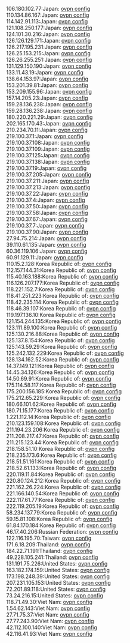 106.180.102.77:Japan: [ovpn config](vpn/106_180_102_77.ovpn)  
110.134.86.167:Japan: [ovpn config](vpn/110_134_86_167.ovpn)  
114.142.91.113:Japan: [ovpn config](vpn/114_142_91_113.ovpn)  
121.108.250.177:Japan: [ovpn config](vpn/121_108_250_177.ovpn)  
124.101.30.216:Japan: [ovpn config](vpn/124_101_30_216.ovpn)  
126.126.129.171:Japan: [ovpn config](vpn/126_126_129_171.ovpn)  
126.217.195.231:Japan: [ovpn config](vpn/126_217_195_231.ovpn)  
126.25.153.215:Japan: [ovpn config](vpn/126_25_153_215.ovpn)  
126.26.255.251:Japan: [ovpn config](vpn/126_26_255_251.ovpn)  
131.129.150.190:Japan: [ovpn config](vpn/131_129_150_190.ovpn)  
133.11.43.19:Japan: [ovpn config](vpn/133_11_43_19.ovpn)  
138.64.153.97:Japan: [ovpn config](vpn/138_64_153_97.ovpn)  
153.201.39.81:Japan: [ovpn config](vpn/153_201_39_81.ovpn)  
153.209.155.96:Japan: [ovpn config](vpn/153_209_155_96.ovpn)  
157.14.205.23:Japan: [ovpn config](vpn/157_14_205_23.ovpn)  
159.28.136.238:Japan: [ovpn config](vpn/159_28_136_238.ovpn)  
159.28.136.238:Japan: [ovpn config](vpn/159_28_136_238.ovpn)  
180.220.221.29:Japan: [ovpn config](vpn/180_220_221_29.ovpn)  
202.165.170.43:Japan: [ovpn config](vpn/202_165_170_43.ovpn)  
210.234.70.11:Japan: [ovpn config](vpn/210_234_70_11.ovpn)  
219.100.37.1:Japan: [ovpn config](vpn/219_100_37_1.ovpn)  
219.100.37.108:Japan: [ovpn config](vpn/219_100_37_108.ovpn)  
219.100.37.109:Japan: [ovpn config](vpn/219_100_37_109.ovpn)  
219.100.37.125:Japan: [ovpn config](vpn/219_100_37_125.ovpn)  
219.100.37.138:Japan: [ovpn config](vpn/219_100_37_138.ovpn)  
219.100.37.19:Japan: [ovpn config](vpn/219_100_37_19.ovpn)  
219.100.37.205:Japan: [ovpn config](vpn/219_100_37_205.ovpn)  
219.100.37.211:Japan: [ovpn config](vpn/219_100_37_211.ovpn)  
219.100.37.213:Japan: [ovpn config](vpn/219_100_37_213.ovpn)  
219.100.37.22:Japan: [ovpn config](vpn/219_100_37_22.ovpn)  
219.100.37.4:Japan: [ovpn config](vpn/219_100_37_4.ovpn)  
219.100.37.50:Japan: [ovpn config](vpn/219_100_37_50.ovpn)  
219.100.37.58:Japan: [ovpn config](vpn/219_100_37_58.ovpn)  
219.100.37.67:Japan: [ovpn config](vpn/219_100_37_67.ovpn)  
219.100.37.7:Japan: [ovpn config](vpn/219_100_37_7.ovpn)  
219.100.37.90:Japan: [ovpn config](vpn/219_100_37_90.ovpn)  
27.94.75.214:Japan: [ovpn config](vpn/27_94_75_214.ovpn)  
39.110.61.135:Japan: [ovpn config](vpn/39_110_61_135.ovpn)  
60.36.119.106:Japan: [ovpn config](vpn/60_36_119_106.ovpn)  
60.91.129.11:Japan: [ovpn config](vpn/60_91_129_11.ovpn)  
110.15.2.128:Korea Republic of: [ovpn config](vpn/110_15_2_128.ovpn)  
112.157.144.31:Korea Republic of: [ovpn config](vpn/112_157_144_31.ovpn)  
115.40.163.188:Korea Republic of: [ovpn config](vpn/115_40_163_188.ovpn)  
116.126.207.177:Korea Republic of: [ovpn config](vpn/116_126_207_177.ovpn)  
118.221.152.7:Korea Republic of: [ovpn config](vpn/118_221_152_7.ovpn)  
118.41.251.223:Korea Republic of: [ovpn config](vpn/118_41_251_223.ovpn)  
118.42.235.114:Korea Republic of: [ovpn config](vpn/118_42_235_114.ovpn)  
118.46.39.107:Korea Republic of: [ovpn config](vpn/118_46_39_107.ovpn)  
119.197.136.10:Korea Republic of: [ovpn config](vpn/119_197_136_10.ovpn)  
121.154.244.135:Korea Republic of: [ovpn config](vpn/121_154_244_135.ovpn)  
123.111.89.100:Korea Republic of: [ovpn config](vpn/123_111_89_100.ovpn)  
125.130.216.88:Korea Republic of: [ovpn config](vpn/125_130_216_88.ovpn)  
125.137.8.154:Korea Republic of: [ovpn config](vpn/125_137_8_154.ovpn)  
125.143.59.29:Korea Republic of: [ovpn config](vpn/125_143_59_29.ovpn)  
125.242.132.229:Korea Republic of: [ovpn config](vpn/125_242_132_229.ovpn)  
128.134.162.52:Korea Republic of: [ovpn config](vpn/128_134_162_52.ovpn)  
14.37.149.121:Korea Republic of: [ovpn config](vpn/14_37_149_121.ovpn)  
14.45.34.126:Korea Republic of: [ovpn config](vpn/14_45_34_126.ovpn)  
14.50.69.91:Korea Republic of: [ovpn config](vpn/14_50_69_91.ovpn)  
175.114.58.117:Korea Republic of: [ovpn config](vpn/175_114_58_117.ovpn)  
175.200.156.185:Korea Republic of: [ovpn config](vpn/175_200_156_185.ovpn)  
175.212.65.229:Korea Republic of: [ovpn config](vpn/175_212_65_229.ovpn)  
180.66.101.62:Korea Republic of: [ovpn config](vpn/180_66_101_62.ovpn)  
180.71.15.177:Korea Republic of: [ovpn config](vpn/180_71_15_177.ovpn)  
1.221.112.14:Korea Republic of: [ovpn config](vpn/1_221_112_14.ovpn)  
210.123.159.108:Korea Republic of: [ovpn config](vpn/210_123_159_108.ovpn)  
211.194.23.206:Korea Republic of: [ovpn config](vpn/211_194_23_206.ovpn)  
211.208.217.47:Korea Republic of: [ovpn config](vpn/211_208_217_47.ovpn)  
211.215.123.44:Korea Republic of: [ovpn config](vpn/211_215_123_44.ovpn)  
218.158.51.10:Korea Republic of: [ovpn config](vpn/218_158_51_10.ovpn)  
218.235.173.6:Korea Republic of: [ovpn config](vpn/218_235_173_6.ovpn)  
218.51.51.161:Korea Republic of: [ovpn config](vpn/218_51_51_161.ovpn)  
218.52.61.133:Korea Republic of: [ovpn config](vpn/218_52_61_133.ovpn)  
220.119.11.84:Korea Republic of: [ovpn config](vpn/220_119_11_84.ovpn)  
220.80.124.212:Korea Republic of: [ovpn config](vpn/220_80_124_212.ovpn)  
221.162.26.224:Korea Republic of: [ovpn config](vpn/221_162_26_224.ovpn)  
221.166.140.54:Korea Republic of: [ovpn config](vpn/221_166_140_54.ovpn)  
222.117.61.77:Korea Republic of: [ovpn config](vpn/222_117_61_77.ovpn)  
222.119.205.19:Korea Republic of: [ovpn config](vpn/222_119_205_19.ovpn)  
58.234.137.79:Korea Republic of: [ovpn config](vpn/58_234_137_79.ovpn)  
59.15.81.108:Korea Republic of: [ovpn config](vpn/59_15_81_108.ovpn)  
61.84.170.184:Korea Republic of: [ovpn config](vpn/61_84_170_184.ovpn)  
46.17.40.206:Russian Federation: [ovpn config](vpn/46_17_40_206.ovpn)  
122.116.195.70:Taiwan: [ovpn config](vpn/122_116_195_70.ovpn)  
171.6.18.209:Thailand: [ovpn config](vpn/171_6_18_209.ovpn)  
184.22.71.191:Thailand: [ovpn config](vpn/184_22_71_191.ovpn)  
49.228.105.241:Thailand: [ovpn config](vpn/49_228_105_241.ovpn)  
131.191.75.226:United States: [ovpn config](vpn/131_191_75_226.ovpn)  
163.182.174.159:United States: [ovpn config](vpn/163_182_174_159.ovpn)  
173.198.248.39:United States: [ovpn config](vpn/173_198_248_39.ovpn)  
207.231.105.153:United States: [ovpn config](vpn/207_231_105_153.ovpn)  
72.201.89.118:United States: [ovpn config](vpn/72_201_89_118.ovpn)  
73.24.216.15:United States: [ovpn config](vpn/73_24_216_15.ovpn)  
118.71.49.30:Viet Nam: [ovpn config](vpn/118_71_49_30.ovpn)  
1.54.62.143:Viet Nam: [ovpn config](vpn/1_54_62_143.ovpn)  
27.71.75.37:Viet Nam: [ovpn config](vpn/27_71_75_37.ovpn)  
27.77.243.90:Viet Nam: [ovpn config](vpn/27_77_243_90.ovpn)  
42.112.100.140:Viet Nam: [ovpn config](vpn/42_112_100_140.ovpn)  
42.116.41.93:Viet Nam: [ovpn config](vpn/42_116_41_93.ovpn)  
